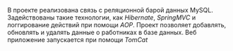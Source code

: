 В проекте реализована связь с реляционной баpой данных MySQL. Задействованы такие технологии, как *Hibernate*, *SpringMVC* и логгирование действий при помощи *AOP*. Проект позволяет добавлять, обновлять и удалять данные о работниках в базе данных. Веб приложение запускается при помощи *TomCat*
